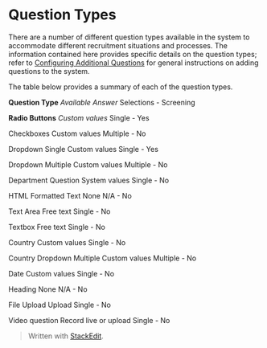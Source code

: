# Question Types

There are a number of different question types available in the system to accommodate different recruitment situations and processes. The information contained here provides specific details on the question types; refer to  [Configuring Additional Questions](additional_questions.htm)  for general instructions on adding questions to the system.

The table below provides a summary of each of the question types.

**Question Type**
*Available Answer*
Selections - Screening

**Radio Buttons**
*Custom values*
Single - Yes

Checkboxes
Custom values
Multiple - No

Dropdown Single
Custom values
Single - Yes

Dropdown Multiple
Custom values
Multiple - No

Department Question
System values
Single - No

HTML Formatted Text
None
N/A - No

Text Area
Free text
Single - No

Textbox
Free text
Single - No

Country
Custom values
Single - No

Country Dropdown Multiple
Custom values
Multiple - No

Date
Custom values
Single - No

Heading
None
N/A - No

File Upload
Upload
Single - No

Video question
Record live or upload
Single - No

> Written with [StackEdit](https://stackedit.io/).
<!--stackedit_data:
eyJoaXN0b3J5IjpbMTEzMTkxMjQzNV19
-->